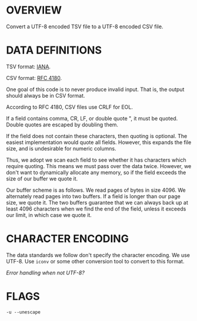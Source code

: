# OVERVIEW

Convert a UTF-8 encoded TSV file to a UTF-8 encoded CSV file.

# DATA DEFINITIONS

TSV format: [IANA](https://www.iana.org/assignments/media-types/text/tab-separated-values).

CSV format: [RFC 4180](https://tools.ietf.org/html/rfc4180).

One goal of this code is to never produce invalid input.  That is, the output should always be in CSV format.

According to RFC 4180, CSV files use CRLF for EOL.

If a field contains comma, CR, LF, or double quote ", it must be quoted.  Double quotes are escaped by doubling them.

If the field does not contain these characters, then quoting is optional.  The easiest implementation would quote all fields. However, this expands the file size, and is undesirable for numeric columns.

Thus, we adopt we scan each field to see whether it has characters which require quoting.  This means we must pass over the data twice.  However, we don't want to dynamically allocate any memory, so if the field exceeds the size of our buffer we quote it.

Our buffer scheme is as follows.  We read pages of bytes in size 4096.  We alternately read pages into two buffers.  If a field is longer than our page size, we quote it.  The two buffers guarantee that we can always back up at least 4096 characters when we find the end of the field, unless it exceeds our limit, in which case we quote it.

# CHARACTER ENCODING

The data standards we follow don't specify the character encoding.  We use UTF-8.  Use `iconv` or some other conversion tool to convert to this format.

*Error handling when not UTF-8?*

# FLAGS

    -u --unescape

